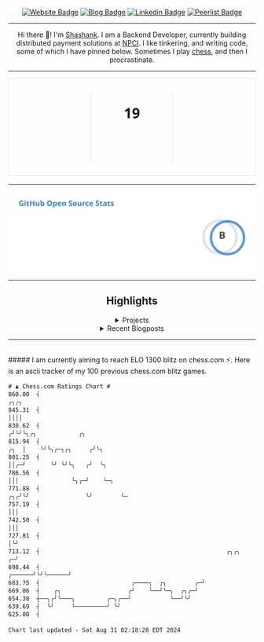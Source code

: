 <div align="center"><p><a href="https://ssnk.in"><img src="https://img.shields.io/badge/-Website-3B7EBF?style=for-the-badge&amp;logo=amp&amp;logoColor=white" alt="Website Badge"></a> <a href="https://hashnode.ssnk.in"><img src="https://img.shields.io/badge/-Blog-3B7EBF?style=for-the-badge&amp;logo=Hashnode&amp;logoColor=white" alt="Blog Badge"></a> <a href="https://linkedin.com/in/shashank-priyadarshi"><img src="https://img.shields.io/badge/-LinkedIn-3B7EBF?style=for-the-badge&amp;logo=Linkedin&amp;logoColor=white" alt="Linkedin Badge"></a> <a href="https://peerlist.io/shasha"><img src="https://img.shields.io/badge/-PeerList-3B7EBF?style=for-the-badge&amp;logo=Peerlist&amp;logoColor=white" alt="Peerlist Badge"/></a></p><hr><p>Hi there 👋! I'm <a href="https://ssnk.in">Shashank</a>. I am a Backend Developer, currently building distributed payment solutions at <a href="https://npci.org.in">NPCI</a>. I like tinkering, and writing code, some of which I have pinned below. Sometimes I play <a href="https://www.chess.com/member/ttefabob">chess</a>, and then I procrastinate.</p><hr><p><img src="./assets/images/streak_stats.svg"/></p><hr><p><img src="./assets/images/open_source_stats.svg"/></p><hr><h2>Highlights</h2><details><summary>Projects</summary><br /><ul><li><a href="https://github.com/shashank-priyadarshi/utils" target="_blank" rel="noopener noreferrer">utils</a> Last Updated : 2024-08-30</li><li><a href="https://github.com/shashank-priyadarshi/projects" target="_blank" rel="noopener noreferrer">projects</a> Last Updated : 2024-08-27</li><li><a href="https://github.com/shashank-priyadarshi/upgraded-disco" target="_blank" rel="noopener noreferrer">upgraded-disco</a> Last Updated : 2024-08-19</li><li><a href="https://github.com/shashank-priyadarshi/go-mutest" target="_blank" rel="noopener noreferrer">go-mutest</a> Last Updated : 2024-08-15</li><li><a href="https://github.com/shashank-priyadarshi/portfolio-core-ui" target="_blank" rel="noopener noreferrer">portfolio-core-ui</a> Last Updated : 2024-08-13</li></ul></details><details><summary>Recent Blogposts</summary><br /><ul><li><a href="https://hashnode.ssnk.in/traffic-light-simulator-in-angular-2023" target="_blank" rel="noopener noreferrer">Traffic Light Simulator in Angular</a> Published : 2023-09-16</li><li><a href="https://hashnode.ssnk.in/oop-in-go-interfaces" target="_blank" rel="noopener noreferrer">OOP in Go: Interfaces</a> Published : 2023-03-04</li><li><a href="https://hashnode.ssnk.in/oop-in-go-structs" target="_blank" rel="noopener noreferrer">OOP in Go: Structs</a> Published : 2023-02-24</li></ul></details><hr></div></br>##### I am currently aiming to reach ELO 1300 blitz on chess.com ⚡. Here is an ascii tracker of my 100 previous chess.com blitz games.
  
  
  ```
# ♟︎ Chess.com Ratings Chart #
  860.00  ┤                                                                         ╭╮╭╮
  845.31  ┤                                                                         ││││
  830.62  ┤                                                                        ╭╯╰╯╰╮╭╮            ╭╮
  815.94  ┤                                                                    ╭╮  │    ╰╯╰╮╭─╮╭╮     ╭╯╰╮
  801.25  ┤                                                                    ││╭─╯       ╰╯ ╰╯╰╮   ╭╯  ╰╮
  786.56  ┤                                                                    │││               ╰╮╭─╯    ╰─╮
  771.88  ┤                                                                 ╭╮╭╯╰╯                ╰╯        ╰─
  757.19  ┤                                                                 │││
  742.50  ┤                                                                 │││
  727.81  ┤                                                                 │╰╯
  713.12  ┤                                                     ╭╮╭╮      ╭─╯
  698.44  ┤                                              ╭──────╯╰╯╰──────╯
  683.75  ┤                          ╭────╮  ╭╮        ╭─╯
  669.06  ┤    ╭╮                   ╭╯    ╰──╯╰─╮  ╭╮╭─╯
  654.38  ┼──╮╭╯╰───╮         ╭─╮╭──╯           ╰──╯╰╯
  639.69  ┤  ╰╯     ╰─────────╯ ╰╯
  625.00  ┤

Chart last updated - Sat Aug 31 02:18:28 EDT 2024  
  ```
  
